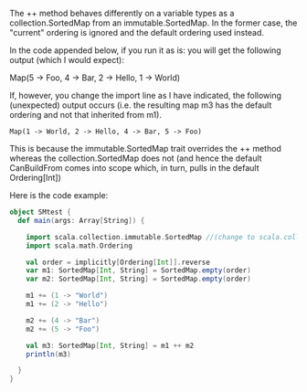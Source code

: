 The ++ method behaves differently on a variable types as a collection.SortedMap from an immutable.SortedMap. In the former case, the "current" ordering is ignored and the default ordering used instead.

In the code appended below, if you run it as is: you will get the following output (which I would expect):

   Map(5 -> Foo, 4 -> Bar, 2 -> Hello, 1 -> World)

If, however, you change the import line as I have indicated, the following (unexpected) output occurs (i.e. the resulting map m3 has the default ordering and not that inherited from m1).

    Map(1 -> World, 2 -> Hello, 4 -> Bar, 5 -> Foo)

This is because the immutable.SortedMap trait overrides the ++ method whereas the collection.SortedMap does not (and hence the default CanBuildFrom comes into scope which, in turn, pulls in the default Ordering[Int])

Here is the code example:

```scala
object SMtest {
  def main(args: Array[String]) {

    import scala.collection.immutable.SortedMap //(change to scala.collection.SortedMap)
    import scala.math.Ordering

    val order = implicitly[Ordering[Int]].reverse
    var m1: SortedMap[Int, String] = SortedMap.empty(order)
    var m2: SortedMap[Int, String] = SortedMap.empty(order)

    m1 += (1 -> "World")
    m1 += (2 -> "Hello")

    m2 += (4 -> "Bar")
    m2 += (5 -> "Foo")

    val m3: SortedMap[Int, String] = m1 ++ m2
    println(m3)

  }
}
```
